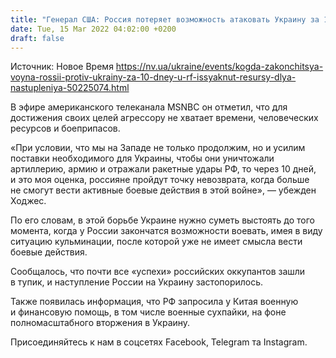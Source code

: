 ```yaml
---
title: "Генерал США: Россия потеряет возможность атаковать Украину за 10 дней"
date: Tue, 15 Mar 2022 04:02:00 +0200
draft: false
---
```

Источник: Новое Время https://nv.ua/ukraine/events/kogda-zakonchitsya-voyna-rossii-protiv-ukrainy-za-10-dney-u-rf-issyaknut-resursy-dlya-nastupleniya-50225074.html


 В эфире американского телеканала MSNBC он отметил, что для достижения своих целей агрессору не хватает времени, человеческих ресурсов и боеприпасов.

«При условии, что мы на Западе не только продолжим, но и усилим поставки необходимого для Украины, чтобы они уничтожали артиллерию, армию и отражали ракетные удары РФ, то через 10 дней, и это моя оценка, россияне пройдут точку невозврата, когда больше не смогут вести активные боевые действия в этой войне», — убежден Ходжес.

По его словам, в этой борьбе Украине нужно суметь выстоять до того момента, когда у России закончатся возможности воевать, имея в виду ситуацию кульминации, после которой уже не имеет смысла вести боевые действия.

Сообщалось, что почти все «успехи» российских оккупантов зашли в тупик, и наступление России на Украину застопорилось.

Также появилась информация, что РФ запросила у Китая военную и финансовую помощь, в том числе военные сухпайки, на фоне полномасштабного вторжения в Украину.

Присоединяйтесь к нам в соцсетях Facebook, Telegram та Instagram.
